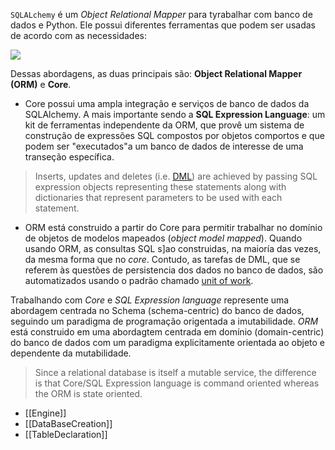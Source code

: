 `SQLALchemy` é um *Object Relational Mapper* para tyrabalhar com banco de dados e Python. Ele possui diferentes ferramentas que podem ser usadas de acordo com as necessidades:

![](https://docs.sqlalchemy.org/en/20/_images/sqla_arch_small.png)

Dessas abordagens, as duas principais são:  **Object Relational Mapper (ORM)** e **Core**.

* Core possui uma ampla integração e serviços de banco de dados da SQLAlchemy. A mais importante sendo a **SQL Expression Language**: um kit de ferramentas independente da ORM, que provê um sistema de construção de expressões SQL compostos por objetos comportos e que podem ser "executados"a um banco de dados de interesse de uma transeção específica. 

> Inserts, updates and deletes (i.e. [DML](https://docs.sqlalchemy.org/en/20/glossary.html#term-DML)) are achieved by passing SQL expression objects representing these statements along with dictionaries that represent parameters to be used with each statement.

* ORM está construido a partir do Core para permitir trabalhar no domínio de objetos de modelos mapeados (*object model mapped*). Quando usando ORM, as consultas SQL s]ao construidas, na maioría das vezes, da mesma forma que no *core*. Contudo, as tarefas de DML, que se referem às questões de persistencia dos dados no banco de dados, são automatizados usando o padrão chamado  [unit of work](https://docs.sqlalchemy.org/en/20/glossary.html#term-unit-of-work). 

Trabalhando com *Core* e *SQL Expression language* represente uma abordagem centrada no Schema (schema-centric) do banco de dados, seguindo um paradigma de programação origentada a imutabilidade. *ORM* está construido em uma abordagtem centrada em domínio (domain-centric) do banco de dados com um paradigma explicitamente orientada ao objeto e  dependente da mutabilidade. 

>Since a relational database is itself a mutable service, the difference is that Core/SQL Expression language is command oriented whereas the ORM is state oriented.

* [[Engine]]
* [[DataBaseCreation]]
* [[TableDeclaration]]
